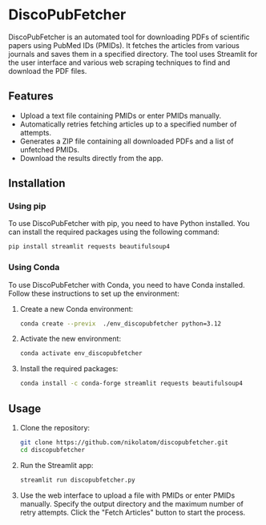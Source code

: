 
# DiscoPubFetcher

DiscoPubFetcher is an automated tool for downloading PDFs of scientific papers using PubMed IDs (PMIDs). It fetches the articles from various journals and saves them in a specified directory. The tool uses Streamlit for the user interface and various web scraping techniques to find and download the PDF files.

## Features
- Upload a text file containing PMIDs or enter PMIDs manually.
- Automatically retries fetching articles up to a specified number of attempts.
- Generates a ZIP file containing all downloaded PDFs and a list of unfetched PMIDs.
- Download the results directly from the app.

## Installation

### Using pip

To use DiscoPubFetcher with pip, you need to have Python installed. You can install the required packages using the following command:

```bash
pip install streamlit requests beautifulsoup4
```

### Using Conda

To use DiscoPubFetcher with Conda, you need to have Conda installed. Follow these instructions to set up the environment:

1. Create a new Conda environment:

    ```bash
    conda create --previx  ./env_discopubfetcher python=3.12
    ```

2. Activate the new environment:

    ```bash
    conda activate env_discopubfetcher
    ```

3. Install the required packages:

    ```bash
    conda install -c conda-forge streamlit requests beautifulsoup4
    ```

## Usage

1. Clone the repository:

    ```bash
    git clone https://github.com/nikolatom/discopubfetcher.git
    cd discopubfetcher
    ```

2. Run the Streamlit app:

    ```bash
    streamlit run discopubfetcher.py
    ```

3. Use the web interface to upload a file with PMIDs or enter PMIDs manually. Specify the output directory and the maximum number of retry attempts. Click the "Fetch Articles" button to start the process.

